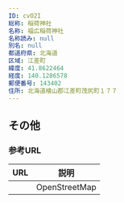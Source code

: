 ```yaml
---
ID: cvO2I
総称: 稲荷神社
名称: 福広稲荷神社
名称読み: null
別名: null
都道府県: 北海道
区域: 江差町
緯度: 41.8622464
経度: 140.1286578
郵便番号: 143402
住所: 北海道檜山郡江差町茂尻町１７７
---
```


## その他

### 参考URL

| URL | 説明          |
| --- | ------------- |
|     | OpenStreetMap |
